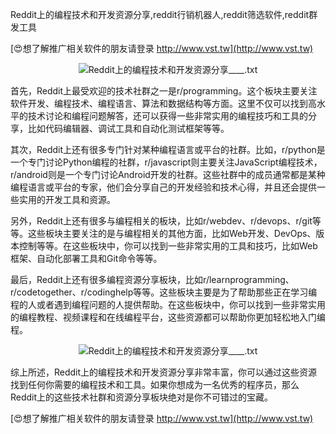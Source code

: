 Reddit上的编程技术和开发资源分享,reddit行销机器人,reddit筛选软件,reddit群发工具

[😍想了解推广相关软件的朋友请登录 http://www.vst.tw](http://www.vst.tw)

 <center><img src="https://vst.tw/MP4/tuiguang/png/7.png" alt="Reddit上的编程技术和开发资源分享____.txt"></center>

首先，Reddit上最受欢迎的技术社群之一是r/programming。这个板块主要关注软件开发、编程技术、编程语言、算法和数据结构等方面。这里不仅可以找到高水平的技术讨论和编程问题解答，还可以获得一些非常实用的编程技巧和工具的分享，比如代码编辑器、调试工具和自动化测试框架等等。

其次，Reddit上还有很多专门针对某种编程语言或平台的社群。比如，r/python是一个专门讨论Python编程的社群，r/javascript则主要关注JavaScript编程技术，r/android则是一个专门讨论Android开发的社群。这些社群中的成员通常都是某种编程语言或平台的专家，他们会分享自己的开发经验和技术心得，并且还会提供一些实用的开发工具和资源。

另外，Reddit上还有很多与编程相关的板块，比如r/webdev、r/devops、r/git等等。这些板块主要关注的是与编程相关的其他方面，比如Web开发、DevOps、版本控制等等。在这些板块中，你可以找到一些非常实用的工具和技巧，比如Web框架、自动化部署工具和Git命令等等。

最后，Reddit上还有很多编程资源分享板块，比如r/learnprogramming、r/codetogether、r/codinghelp等等。这些板块主要是为了帮助那些正在学习编程的人或者遇到编程问题的人提供帮助。在这些板块中，你可以找到一些非常实用的编程教程、视频课程和在线编程平台，这些资源都可以帮助你更加轻松地入门编程。

 <center><img src="https://vst.tw/MP4/tuiguang/png/6.png" alt="Reddit上的编程技术和开发资源分享____.txt"></center>

综上所述，Reddit上的编程技术和开发资源分享非常丰富，你可以通过这些资源找到任何你需要的编程技术和工具。如果你想成为一名优秀的程序员，那么Reddit上的这些技术社群和资源分享板块绝对是你不可错过的宝藏。

[😍想了解推广相关软件的朋友请登录 http://www.vst.tw](http://www.vst.tw)



